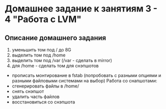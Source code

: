 # Домашнее задание к занятиям 3 - 4 "Работа с LVM"

## Описание домашнего задания
1) уменьшить том под / до 8G
2) выделить том под /home
3) выделить том под /var (/var - сделать в mirror)
4) для /home - сделать том для снэпшотов
 - прописать монтирование в fstab (попробовать с разными опциями и разными файловыми системами на выбор)
 Работа со снапшотами:
 - сгенерировать файлы в /home/
 - снять снэпшот
 - удалить часть файлов
 - восстановиться со снэпшота